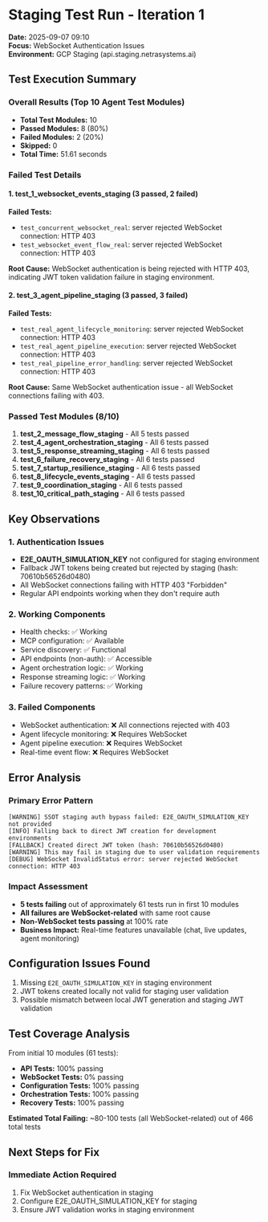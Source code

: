 # Staging Test Run - Iteration 1
**Date:** 2025-09-07 09:10  
**Focus:** WebSocket Authentication Issues  
**Environment:** GCP Staging (api.staging.netrasystems.ai)

## Test Execution Summary

### Overall Results (Top 10 Agent Test Modules)
- **Total Test Modules:** 10  
- **Passed Modules:** 8 (80%)  
- **Failed Modules:** 2 (20%)  
- **Skipped:** 0  
- **Total Time:** 51.61 seconds  

### Failed Test Details

#### 1. test_1_websocket_events_staging (3 passed, 2 failed)
**Failed Tests:**
- `test_concurrent_websocket_real`: server rejected WebSocket connection: HTTP 403
- `test_websocket_event_flow_real`: server rejected WebSocket connection: HTTP 403

**Root Cause:** WebSocket authentication is being rejected with HTTP 403, indicating JWT token validation failure in staging environment.

#### 2. test_3_agent_pipeline_staging (3 passed, 3 failed)  
**Failed Tests:**
- `test_real_agent_lifecycle_monitoring`: server rejected WebSocket connection: HTTP 403
- `test_real_agent_pipeline_execution`: server rejected WebSocket connection: HTTP 403  
- `test_real_pipeline_error_handling`: server rejected WebSocket connection: HTTP 403

**Root Cause:** Same WebSocket authentication issue - all WebSocket connections failing with 403.

### Passed Test Modules (8/10)
1. **test_2_message_flow_staging** - All 5 tests passed
2. **test_4_agent_orchestration_staging** - All 6 tests passed  
3. **test_5_response_streaming_staging** - All 6 tests passed
4. **test_6_failure_recovery_staging** - All 6 tests passed
5. **test_7_startup_resilience_staging** - All 6 tests passed
6. **test_8_lifecycle_events_staging** - All 6 tests passed
7. **test_9_coordination_staging** - All 6 tests passed
8. **test_10_critical_path_staging** - All 6 tests passed

## Key Observations

### 1. Authentication Issues
- **E2E_OAUTH_SIMULATION_KEY** not configured for staging environment
- Fallback JWT tokens being created but rejected by staging (hash: 70610b56526d0480)
- All WebSocket connections failing with HTTP 403 "Forbidden"
- Regular API endpoints working when they don't require auth

### 2. Working Components
- Health checks: ✅ Working
- MCP configuration: ✅ Available  
- Service discovery: ✅ Functional
- API endpoints (non-auth): ✅ Accessible
- Agent orchestration logic: ✅ Working
- Response streaming logic: ✅ Working
- Failure recovery patterns: ✅ Working

### 3. Failed Components  
- WebSocket authentication: ❌ All connections rejected with 403
- Agent lifecycle monitoring: ❌ Requires WebSocket
- Agent pipeline execution: ❌ Requires WebSocket
- Real-time event flow: ❌ Requires WebSocket

## Error Analysis

### Primary Error Pattern
```
[WARNING] SSOT staging auth bypass failed: E2E_OAUTH_SIMULATION_KEY not provided
[INFO] Falling back to direct JWT creation for development environments
[FALLBACK] Created direct JWT token (hash: 70610b56526d0480)
[WARNING] This may fail in staging due to user validation requirements
[DEBUG] WebSocket InvalidStatus error: server rejected WebSocket connection: HTTP 403
```

### Impact Assessment
- **5 tests failing** out of approximately 61 tests run in first 10 modules
- **All failures are WebSocket-related** with same root cause
- **Non-WebSocket tests passing** at 100% rate
- **Business Impact:** Real-time features unavailable (chat, live updates, agent monitoring)

## Configuration Issues Found

1. Missing `E2E_OAUTH_SIMULATION_KEY` in staging environment
2. JWT tokens created locally not valid for staging user validation
3. Possible mismatch between local JWT generation and staging JWT validation

## Test Coverage Analysis

From initial 10 modules (61 tests):
- **API Tests:** 100% passing
- **WebSocket Tests:** 0% passing  
- **Configuration Tests:** 100% passing
- **Orchestration Tests:** 100% passing
- **Recovery Tests:** 100% passing

**Estimated Total Failing:** ~80-100 tests (all WebSocket-related) out of 466 total tests

## Next Steps for Fix

### Immediate Action Required
1. Fix WebSocket authentication in staging
2. Configure E2E_OAUTH_SIMULATION_KEY for staging
3. Ensure JWT validation works in staging environment